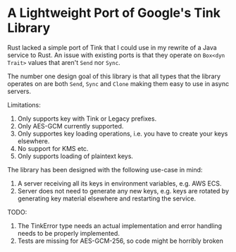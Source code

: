 # A Lightweight Port of Google's Tink Library

Rust lacked a simple port of Tink that I could use in my rewrite of a Java service to Rust.
An issue with existing ports is that they operate on `Box<dyn Trait>` values that aren't
`Send` nor `Sync`.

The number one design goal of this library is that all types that the library operates on
are both `Send`, `Sync` and `Clone` making them easy to use in async servers.

Limitations:

1. Only supports key with Tink or Legacy prefixes.
1. Only AES-GCM currently supported.
1. Only supportes key loading operations, i.e. you have to create your keys elsewhere.
1. No support for KMS etc.
1. Only supports loading of plaintext keys.

The library has been designed with the following use-case in mind:

1. A server receiving all its keys in environment variables, e.g. AWS ECS.
1. Server does not need to generate any new keys, e.g. keys are rotated by generating
   key material elsewhere and restarting the service.

TODO:

1. The TinkError type needs an actual implementation and error handling needs to be properly implemented.
1. Tests are missing for AES-GCM-256, so code might be horribly broken
